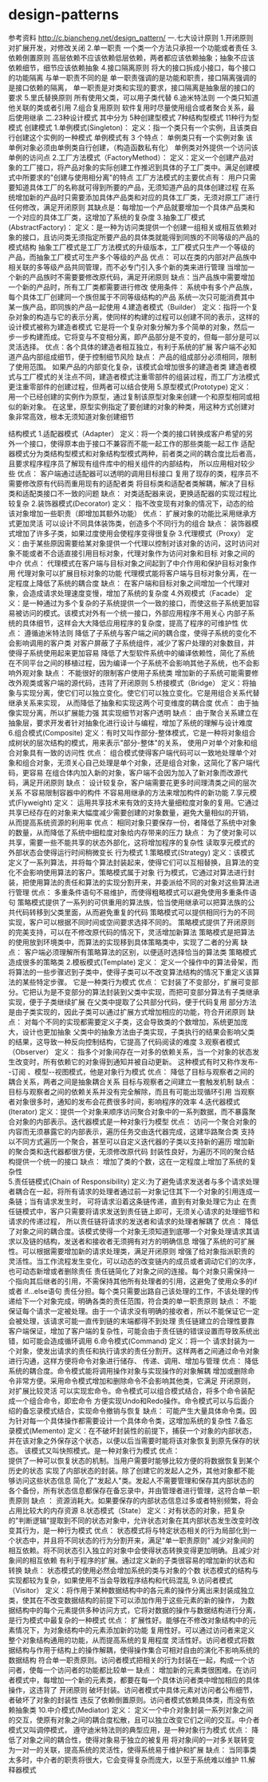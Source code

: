 # design-patterns
参考资料
http://c.biancheng.net/design_pattern/
  一.七大设计原则
  1.开闭原则
    对扩展开发，对修改关闭
  2.单一职责
   一个类一个方法只承担一个功能或者责任
  3.依赖倒置原则
    高层依赖不应该依赖低层依赖，两者都应该依赖抽象；抽象不应该依赖细节，细节应该依赖抽象
  4.接口隔离原则
    将大的接口拆成小接口，每个接口的功能隔离
    与单一职责不同的是  单一职责强调的是功能和职责，接口隔离强调的是接口依赖的隔离，
    单一职责是对类和实现的要求，接口隔离是抽象层的接口的要求
  5.里氏替换原则
  所有使用父类，可以用子类代替
  6.迪米特法则
  一个类只知道他关联的类或者引用
  7.组合复用原则
  软件复用时尽量使用组合或者聚合关系，最后使用继承
二.23种设计模式
其中分为 5种创建型模式  7种结构型模式 11种行为型模式
创建模式
    1.单例模式(Singleton)：
        定义：指一个类只有一个实例，且该类自行创建这个实例的一种模式
       单例模式有 3 个特点：
         单例类只有一个实例对象
         该单例对象必须由单例类自行创建，（构造函数私有化）
         单例类对外提供一个访问该单例的访问点
    2.工厂方法模式（FactoryMethod）：
        定义：定义一个创建产品对象的工厂接口，将产品对象的实际创建工作推迟到具体的子工厂类中。满足创建模式中所要求的"创建与使用相分离"的特点
        工厂方法模式的主要优点有：
         用户只需要知道具体工厂的名称就可得到所要的产品，无须知道产品的具体创建过程
         在系统增加新的产品时只需要添加具体产品类和对应的具体工厂类，无须对原工厂进行任何修改，满足开闭原则
         其缺点是：每增加一个产品就要增加一个具体产品类和一个对应的具体工厂类，这增加了系统的复杂度
    3.抽象工厂模式(AbstractFactory)：
        定义：是一种为访问类提供一个创建一组相关或相互依赖对象的接口，且访问类无须指定所要产品的具体类就能得到同族的不同等级的产品的模式结构
        抽象工厂模式是工厂方法模式的升级版本，工厂模式只生产一个等级的产品，而抽象工厂模式可生产多个等级的产品
        优点：
             可以在类的内部对产品族中相关联的多等级产品共同管理，而不必专门引入多个新的类来进行管理
             当增加一个新的产品族时不需要要修改原代码，满足开闭原则
        缺点：当产品族中需要增加一个新的产品时，所有工厂类都需要进行修改
        使用条件：
            系统中有多个产品族，每个具体工厂创建同一个族但属于不同等级结构的产品
            系统一次只可能消费其中某一族产品，即同族的产品一起使用
    4.建造者模式（Builder）
        定义：指将一个复杂对象的构造与它的表示分离，使同样的构建的过程可以创建不同的表示，这样的设计模式被称为建造者模式
            它是将一个复杂对象分解为多个简单的对象，然后一步一步构建而成。它将变与不变相分离，即产品部分是不变的，但每一部分是可以灵活选择。
        优点：各个具体的建造者相互独立，有利于系统的扩展
              客户端不必知道产品内部组成细节，便于控制细节风险
        缺点：
             产品的组成部分必须相同，限制了使用范围。
             如果产品的内部变化复杂，该模式会增加很多的建造者类
        建造者模式与工厂模式的关注点不同，建造者模式注重零部件的组装过程，而工厂方法模式更注重零部件的创建过程，但两者可以结合使用
    5.原型模式(Prototype)
       定义： 用一个已经创建的实例作为原型，通过复制该原型对象来创建一个和原型相同或相似的新对象。
        在这里，原型实例指定了要创建的对象的种类，用这种方式创建对象非常高效，根本无须知道对象创建细节
       
结构模式
    1.适配器模式（Adapter）
        定义：将一个类的接口转换成客户希望的另外一个接口，使得原本由于接口不兼容而不能一起工作的那些类能一起工作
             适配器模式分为类结构型模式和对象结构型模式两种，前者类之间的耦合度比后者高，且要求程序程序员了解现有组件库中的相关组件的内部结构，
           所以应用相对较少些
        优点：
            客户端通过适配器可以透明的调用目标接口
            复用了现存的类，程序员不需要修改原有代码而重用现有的适配者类
            将目标类和适配者类解耦，解决了目标类和适配类接口不一致的问题
         缺点：
            对类适配器来说，更换适配器的实现过程比较复杂
    2.装饰器模式(Decorator)
        定义： 指不改变现有对象的情况下，动态的给该对象增加一些职责（即增加其额外功能）
        优点：
            扩展对象的功能比采用继承方式更加灵活
            可以设计不同具体装饰类，创造多个不同行为的组合
        缺点：
            装饰器模式增加了许多子类，如果过度使用会使程序变得很复杂 
    3.代理模式（Proxy）
        定义：由于某些原因需要给某对象提供一个代理以控制对该对象的访问，这时访问对象不能或者不合适直接引用目标对象，代理对象作为访问对象和目标
             对象之间的中介
        优点：
            代理模式在客户端与目标对象之间起到了中介作用和保护目标对象作用
            代理对象可以扩展目标对象的功能
            代理模式能将客户端与目标对象分离，在一定程度上降低了系统的耦合度
        缺点：
            在客户端和目标对象之间增加一个代理对象，会造成请求处理速度变慢，增加了系统的复杂度
    4.外观模式（Facade）
       定义：是一种通过为多个复杂的子系统提供一个一致的接口，而使这些子系统更加容易被访问的模式。该模式对外有一个统一接口，外部应用程序不用关心
       内部子系统的具体细节，这样会大大降低应用程序的复杂度，提高了程序的可维护性
       优点：
            遵循迪米特法则
            降低了子系统与客户端之间的耦合度，使得子系统的变化不会影响调用的客户类
            对客户屏蔽了子系统组件，减少了客户处理的对象数目，并使得子系统使用起来更加容易
            降低了大型软件系统中的编译依赖性，简化了系统在不同平台之间的移植过程，因为编译一个子系统不会影响其他子系统，也不会影响外观对象
       缺点：
            不能很好的限制客户使用子系统类
            增加新的子系统可能需要修改外观类或客户端的源代码，违背了开闭原则
    5.桥接模式（Bridge）
       定义：将抽象与实现分离，使它们可以独立变化。使它们可以独立变化。它是用组合关系代替继承关系来实现，
            从而降低了抽象和实现这两个可变维度的耦合度
       优点：
            由于抽像实现分离，所以扩展能力强
            其实现细节对客户透明
       缺点：
            由于聚合关系建立在抽象层，要求开发者针对抽象化进行设计与编程，增加了系统的理解与设计难度
    6.组合模式(Composite)
        定义：有时又叫作部分-整体模式，它是一种将对象组合成树状的层次结构的模式，用来表示"部分-整体"的关系，
              使用户对单个对象和组合对象具有一致的访问性
        优点：
            组合模式使得客户端代码可以一致地处理单个对象和组合对象，无须关心自己处理是单个对象，还是组合对象，这简化了客户端代码，更容易
            在组合体内加入新的对象，客户端不会因为加入了新对象而改源代码，满足开闭原则
        缺点：
            设计较复杂，客户端需要花更多时间理清类之间的层次关系
            不容易限制容器中的构件
            不容易用继承的方法来增加构件的新功能
    7.享元模式(Flyweight)
        定义： 运用共享技术来有效的支持大量细粒度对象的复用。它通过共享已经存在的对象来大幅度减少需要创建的对象数量，避免大量相似的开销，
              从而提高系统资源的利用率
        优点：
             相同对象只要保存一份，者降低了系统中对象的数量，从而降低了系统中细粒度对象给内存带来的压力
        缺点：
             为了使对象可以共享，需要一些不能共享的状态外部化，这将增加程序的复杂性
             读取享元模式的外部状态会使得运行时间稍微变长
行为模式
    1.策略模式(Strategy)
        定义：该模式定义了一系列算法，并将每个算法封装起来，使得它们可以互相替换，且算法的变化不会影响使用算法的客户。策略模式属于对象
             行为模式，它通过对算法进行封装，把使用算法的责任和算法的实现分割开来，并委派给不同的对象对这些算法进行管理
        优点：
            多重条件语句不易维护，而使得粗略模式可以避免使用多重条件语句
            策略模式提供了一系列的可供重用的算法族，恰当使用继承可以把算法族的公共代码转移到父类里面，从而避免重复的代码
            策略模式可以提供相同行为的不同实现，客户可以根据不同时间或空间要求选择不同的。
            策略模式提供了开闭原则的完美支持，可以在不修改原代码的情况下，灵活增加新算法
            策略模式是把算法的使用放到环境类中，而算法的实现移到具体策略类中，实现了二者的分离
        缺点：
            客户端必须理解所有策略算法的区别，以便适时选择恰当的算法类
            策略模式造成很多的策略类
    2.模板模式(Template)
        定义： 定义一个操作中的算法骨架，而将算法的一些步骤迟到子类中，使得子类可以不改变算法结构的情况下重定义该算法的某些特定步骤。
                它是一种类行为模式
        优点：
             它封装了不变部分，扩展可变部分。它把认为是不变部分的算法封装到父类中实现，而把可变部分算法有子类继承实现，便于子类继续扩展
             在父类中提取了公共部分代码，便于代码复用
             部分方法是由子类实现的，因此子类可以通过扩展方式增加相应的功能，符合开闭原则
        缺点：
             对每个不同的实现都需要定义子类，这会导致类的个数增加，系统更加庞大，设计也更加抽象
             父类中的抽象方法由子类实现，子类执行的结果会影响父类的结果，这导致一种反向控制结构，它提高了代码阅读的难度
    3.观察者模式（Observer）
        定义： 指多个对象间存在一对多的依赖关系，当一个对象的状态发生改变时，所有依赖它的对象得到通知并被自动更新。
               这种模式有时又称作发布--订阅 、模型--视图模式，他是对象行为模式
        优点：
              降低了目标与观察者之间的耦合关系，两者之间是抽象耦合关系
              目标与观察者之间建立一套触发机制
        缺点：
              目标与观察者之间的依赖关系并没有完全解除，而且有可能出现循环引用
              当观察者对象很多时，通知的发布会花费很多时间，影响程序的效率
    4.迭代器模式(Iterator)
        定义：提供一个对象来顺序访问聚合对象中的一系列数据，而不暴露聚合对象的内部表示。迭代器模式是一种对象行为模型
        优点：
              访问一个聚合对象的内容而无须暴露它的内部表示，遍历任务交由迭代器完成，这建华路聚合类
              支持以不同方式遍历一个聚合，甚至可以自定义迭代器的子类以支持新的遍历
              增加新的聚合类和迭代器都很方便，无须修改原代码
              封装性良好，为遍历不同的聚合结构提供一个统一的接口
        缺点：
              增加了类的个数，这在一定程度上增加了系统的复杂性      
    5.责任链模式(Chain of Responsibility)
        定义:为了避免请求发送者与多个请求处理者耦合在一起，将所有请求的处理者通过前一对象记住其下一个对象的引用连成一条链；当有请求发生时，
             可将请求沿着这条链传递，直到有对象处理它为止
            在责任链模式中，客户只需要将请求发送到责任链上即可，无须关心请求的处理细节和请求的传递过程，
                所以责任链将请求的发送者和请求的处理者解耦了
        优点：
            降低了对象之间的耦合度。该模式使得一个对象无须知道到底哪一个对象处理请求其请求以及链的结构，发送者和接收者无须拥有对方的明确信息
            增强了系统的可扩展性。可以根据需要增加新的请求处理类，满足开闭原则
            增强了给对象指派职责的灵活性。当工作流程发生变化，可以动态的改变链内的成员或者调动它们的次序，也可动态新增或者删除责任
            责任链简化了对象之间的连接。每个对象只需保持一个指向其后继者的引用，不需保持其他所有处理者的引用，这避免了使用众多的if或者
                if...else语句
            责任分担。每个类只需要出路自己该处理的工作，不该处理的传递给下一个对象完成，明确各类的责任范围，符合类的单一职责原则
         缺点：
            不能保证每个请求一定被处理。由于一个请求没有明确的接收者，所以不能保证它一定会被处理，该请求可能一直传到链的末端都得不到处理
            责任链建立的合理性要靠客户端保证，增加了客户端的复杂性，可能会由于责任链的错误设置而导致系统出错，如可能会造成循环调用
    6.命令模式(Command)
        定义：将一个 请求封装为一个对象，使发出请求的责任和执行请求的责任分割开。这样两者之间通过命令对象进行沟通，这样方便将命令对象进行储存、
              传递、调用、增加与管理
        优点：
             降低系统的耦合度。命令模式能将调用操作对象与实现操作的对象解耦
             增加或删除命令非常方便。采用命令模式增加和删除命令不会影响其他类，它满足 开闭原则，对扩展比较灵活
             可以实现宏命令。命令模式可以组合模式结合，将多个命令装配成一个组合命令，即宏命令
             方便实现Undo和Redo操作。命令模式可以与后面介绍的备忘录模式结合，实现命令撤销与恢复
        缺点：
             可能产生大量具体命令类。因为针对每一个具体操作都需要设计一个具体命令类，这增加系统的复杂性
    7.备忘录模式(Memento)
        定义：在不破坏封装性的前提下，捕获一个对象的内部状态，并在该对象之外保存这个状态，以便以后当需要时能将该对象恢复到原先保存的状态。
              该模式又叫快照模式。是一种对象行为模式
        优点：       
            提供了一种可以恢复状态的机制。当用户需要时能够比较方便的将数据恢复到某个历史的状态
            实现了内部状态的封装。除了创建它的发起人之外，其他对象都不能够访问这些状态信息
            简化了"发起人"类。发起人不需要管理和保存其内部状态的各个备份，所有状态信息都保存在备忘录中，并由管理者进行管理，这符合单一职责原则
        缺点 ：
            资源消耗大。如果要保存的内部状态信息过多或者特别频繁，将会占用比较大的内存资源 
    8.状态模式（State）
        定义：对有状态的对象，把复杂的"判断逻辑"提取到不同的状态对象中，允许状态对象在其内部状态发生改变时改变其行为，是一种行为模式
        优点：
            状态模式将与特定状态相关的行为局部化到一个状态中，并且将不同状态的行为分割开来，满足"单一职责原则"
            减少对象间的相互依赖。将不同状态引入独立的对象中会使得状态转换变得更加明确。且减少对象间的相互依赖
            有利于程序的扩展。通过定义新的子类很容易的增加新的状态和转换
        缺点：
            状态模式的使用必然会增加系统的类与对象的个数
            状态模式的结构与实现都较为复杂，如果使用不当会导致程序结构和代码混乱
    9.访问者模式（Visitor）
        定义：将作用于某种数据结构中的各元素的操作分离出来封装成独立类，使其在不改变数据结构的前提下可以添加作用于这些元素的新的操作，
             为数据结构中的每个元素提供多种访问方式，它将对数据的操作与数据结构进行分离，是行为模式中最复杂的一种模式
        优点：
             扩展性好。能够在不修改对象结构中的元素情况下，为对象结构中的元素添加新的功能
             复用性好。可以通过访问者来定义整个对象结构通用的功能，从而提高系统的复用程度
             灵活性好。访问者模式将数据结构与作用于结构上的操作解耦，使得操作集合可相对自由的演化不影响系统的数据结构
             符合单一职责原则。访问者模式把相关的行为封装在一起，构成一个访问者，使每一个访问者的功能都比较单一
        缺点：
             增加新的元素类很困难。在访问者模式中，每增加一个新的元素类，都要在每一个具体访问者类中增加相应的具体操作，这违背了 开闭原则
             破坏封装。访问者模式中具体元素对访问者公布细节，者破坏了对象的封装性
             违反了依赖倒置原则。访问者模式依赖具体类，而没有依赖抽象类
    10.中介模式(Mediator)
        定义： 定义一个中介对象封装一系列对象之间的交互，使原有对象之间的耦合度松散，且可以独立改变它们之间的交互。中介者模式又叫调停模式，
               遵守迪米特法则的典型应用，是一种对象行为模式
        优点：
              降低了对象之间的耦合性，使得对象易于独立的被复用
              将对象间的一对多关联转变为一对一的关联，提高系统的灵活性，使得系统易于维护和扩展
        缺点：
            当同事类太多时，中介者的职责将很大，它会变得复杂而庞大，以至于系统难以维护
    11.解释器模式 
    



